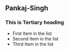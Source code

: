 ## Pankaj-Singh
### This is Tertiary heading
* First Item in the list
* Second Item in the list
* Third Item in the list
